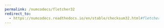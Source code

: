 ```yaml
---
permalink: /numcodecs/fletcher32
redirect_to:
  - https://numcodecs.readthedocs.io/en/stable/checksum32.html#fletcher32
---
```

